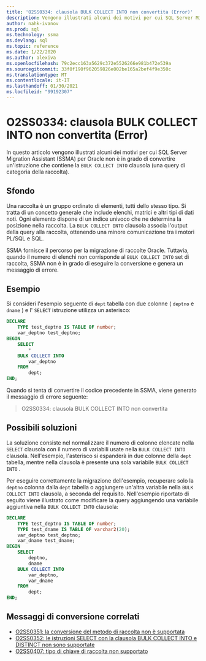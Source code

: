 ```yaml
---
title: 'O2SS0334: clausola BULK COLLECT INTO non convertita (Error)'
description: Vengono illustrati alcuni dei motivi per cui SQL Server Migration Assistant (SSMA) per Oracle non è in grado di convertire un'istruzione che contiene la clausola BULK COLLECT INTO.
author: nahk-ivanov
ms.prod: sql
ms.technology: ssma
ms.devlang: sql
ms.topic: reference
ms.date: 1/22/2020
ms.author: alexiva
ms.openlocfilehash: 79c2ecc163a5629c372e5526266e981b472e539a
ms.sourcegitcommit: 33f0f190f962059826e002be165a2bef4f9e350c
ms.translationtype: MT
ms.contentlocale: it-IT
ms.lasthandoff: 01/30/2021
ms.locfileid: "99192307"
---
```

# <a name="o2ss0334-bulk-collect-into-clause-not-converted-error"></a>O2SS0334: clausola BULK COLLECT INTO non convertita (Error)

In questo articolo vengono illustrati alcuni dei motivi per cui SQL Server Migration Assistant (SSMA) per Oracle non è in grado di convertire un'istruzione che contiene la `BULK COLLECT INTO` clausola (una query di categoria della raccolta).

## <a name="background"></a>Sfondo

Una raccolta è un gruppo ordinato di elementi, tutti dello stesso tipo. Si tratta di un concetto generale che include elenchi, matrici e altri tipi di dati noti. Ogni elemento dispone di un indice univoco che ne determina la posizione nella raccolta. La `BULK COLLECT INTO` clausola associa l'output della query alla raccolta, ottenendo una minore comunicazione tra i motori PL/SQL e SQL.

SSMA fornisce il percorso per la migrazione di raccolte Oracle. Tuttavia, quando il numero di elenchi non corrisponde al `BULK COLLECT INTO` set di raccolta, SSMA non è in grado di eseguire la conversione e genera un messaggio di errore.

## <a name="example"></a>Esempio

Si consideri l'esempio seguente di `dept` tabella con due colonne ( `deptno` e `dname` ) e l' `SELECT` istruzione utilizza un asterisco:

```sql
DECLARE
    TYPE test_deptno IS TABLE OF number;
    var_deptno test_deptno;
BEGIN
    SELECT
        *
    BULK COLLECT INTO
        var_deptno
    FROM
        dept;
END;
```

Quando si tenta di convertire il codice precedente in SSMA, viene generato il messaggio di errore seguente:

> O2SS0334: clausola BULK COLLECT INTO non convertita

## <a name="possible-remedies"></a>Possibili soluzioni

La soluzione consiste nel normalizzare il numero di colonne elencate nella `SELECT` clausola con il numero di variabili usate nella `BULK COLLECT INTO` clausola. Nell'esempio, l'asterisco si espanderà in due colonne della `dept` tabella, mentre nella clausola è presente una sola variabile `BULK COLLECT INTO` .

Per eseguire correttamente la migrazione dell'esempio, recuperare solo la `deptno` colonna dalla `dept` tabella o aggiungere un'altra variabile nella `BULK COLLECT INTO` clausola, a seconda del requisito. Nell'esempio riportato di seguito viene illustrato come modificare la query aggiungendo una variabile aggiuntiva nella `BULK COLLECT INTO` clausola:

```sql
DECLARE
    TYPE test_deptno IS TABLE OF number;
    TYPE test_dname IS TABLE OF varchar2(20);
    var_deptno test_deptno;
    var_dname test_dname;
BEGIN
    SELECT
        deptno,
        dname
    BULK COLLECT INTO
        var_deptno,
        var_dname
    FROM
        dept;
END;
```

## <a name="related-conversion-messages"></a>Messaggi di conversione correlati

* [O2SS0351: la conversione del metodo di raccolta non è supportata](o2ss0351.md)
* [O2SS0352: le istruzioni SELECT con la clausola BULK COLLECT INTO e DISTINCT non sono supportate](o2ss0352.md)
* [O2SS0407: tipo di chiave di raccolta non supportato](o2ss0407.md)
